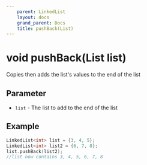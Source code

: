 ```yaml
---
    parent: LinkedList
    layout: docs
    grand_parent: Docs
    title: pushBack(List)
---
```

# void pushBack(List list)
Copies then adds the list's values to the end of the list

## Parameter
- `list` - The list to add to the end of the list

## Example
```cpp
LinkedList<int> list = {3, 4, 5};
LinkedList<int> list2 = {6, 7, 8};
list.pushBack(list2);
//list now contains 3, 4, 5, 6, 7, 8
```